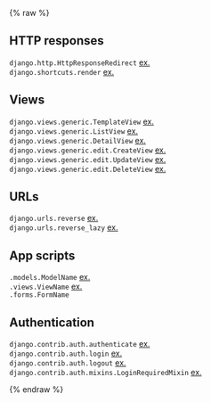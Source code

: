 {% raw %}

## HTTP responses
`django.http.HttpResponseRedirect` [ex.](https://github.com/Yutsuten/Yutsuten.github.io/wiki/Django:-Authentication#viewspy)\
`django.shortcuts.render` [ex.](https://github.com/Yutsuten/Yutsuten.github.io/wiki/Django:-Authentication#viewspy)

## Views
`django.views.generic.TemplateView` [ex.](https://github.com/Yutsuten/Yutsuten.github.io/wiki/Django:-New-app-setup#appnameviewspy)\
`django.views.generic.ListView` [ex.](https://github.com/Yutsuten/Yutsuten.github.io/wiki/Django:-App-views-(from-model)#appnameviewpy)\
`django.views.generic.DetailView` [ex.](https://github.com/Yutsuten/Yutsuten.github.io/wiki/Django:-App-views-(from-model)#appnameviewpy)\
`django.views.generic.edit.CreateView` [ex.](https://github.com/Yutsuten/Yutsuten.github.io/wiki/Django:-App-views-(from-model)#appnameviewpy)\
`django.views.generic.edit.UpdateView` [ex.](https://github.com/Yutsuten/Yutsuten.github.io/wiki/Django:-App-views-(from-model)#appnameviewpy)\
`django.views.generic.edit.DeleteView` [ex.](https://github.com/Yutsuten/Yutsuten.github.io/wiki/Django:-App-views-(from-model)#appnameviewpy)

## URLs
`django.urls.reverse` [ex.](https://github.com/Yutsuten/Yutsuten.github.io/wiki/Django:-Authentication#viewspy)\
`django.urls.reverse_lazy` [ex.](https://github.com/Yutsuten/Yutsuten.github.io/wiki/Django:-App-views-(from-model)#appnameviewpy)

## App scripts
`.models.ModelName` [ex.](https://github.com/Yutsuten/Yutsuten.github.io/wiki/Django:-App-views-(from-model)#appnameviewpy)\
`.views.ViewName` [ex.](https://github.com/Yutsuten/Yutsuten.github.io/wiki/Django:-New-app-setup#appnameurlspy)\
`.forms.FormName`

## Authentication
`django.contrib.auth.authenticate` [ex.](https://github.com/Yutsuten/Yutsuten.github.io/wiki/Django:-Authentication#viewspy)\
`django.contrib.auth.login` [ex.](https://github.com/Yutsuten/Yutsuten.github.io/wiki/Django:-Authentication#viewspy)\
`django.contrib.auth.logout` [ex.](https://github.com/Yutsuten/Yutsuten.github.io/wiki/Django:-Authentication#viewspy)\
`django.contrib.auth.mixins.LoginRequiredMixin` [ex.](https://github.com/Yutsuten/Yutsuten.github.io/wiki/Django:-Authentication#viewspy-1)

{% endraw %}
